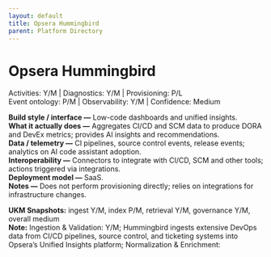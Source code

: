 ```yaml
---
layout: default
title: Opsera Hummingbird
parent: Platform Directory
---
```


# Opsera Hummingbird

Activities: Y/M | Diagnostics: Y/M | Provisioning: P/L  <br>
Event ontology: P/M | Observability: Y/M | Confidence: Medium

**Build style / interface —** Low-code dashboards and unified insights.  
**What it actually does —** Aggregates CI/CD and SCM data to produce DORA and DevEx metrics; provides AI insights and recommendations.  
**Data / telemetry —** CI pipelines, source control events, release events; analytics on AI code assistant adoption.  
**Interoperability —** Connectors to integrate with CI/CD, SCM and other tools; actions triggered via integrations.  
**Deployment model —** SaaS.  
**Notes —** Does not perform provisioning directly; relies on integrations for infrastructure changes.

**UKM Snapshots:**
ingest Y/M, index P/M, retrieval Y/M, governance Y/M, overall medium  <br>
**Note:** Ingestion & Validation: Y/M; Hummingbird ingests extensive DevOps data from CI/CD pipelines, source control, and ticketing systems into Opsera’s Unified Insights platform; Normalization & Enrichment: 
